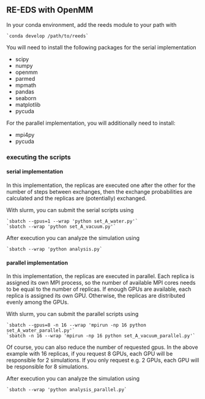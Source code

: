 ## RE-EDS with OpenMM

In your conda environment, add the reeds module to your path with

    `conda develop /path/to/reeds`

You will need to install the following packages for the serial implementation

 - scipy
 - numpy
 - openmm
 - parmed
 - mpmath
 - pandas
 - seaborn
 - matplotlib
 - pycuda

For the parallel implementation, you will additionally need to install:

 - mpi4py
 - pycuda

### executing the scripts
#### serial implementation

In this implementation, the replicas are executed one after the other for the number of steps between exchanges, then the exchange probabilities are calculated and the replicas are (potentially) exchanged.

With slurm, you can submit the serial scripts using

    `sbatch --gpus=1 --wrap 'python set_A_water.py'`
    `sbatch --wrap 'python set_A_vacuum.py'`

After execution you can analyze the simulation using

    `sbatch --wrap 'python analysis.py`

#### parallel implementation

In this implementation, the replicas are executed in parallel. Each replica is assigned its own MPI process, so the number of available MPI cores needs to be equal to the number of replicas. If enough GPUs are available, each replica is assigned its own GPU. Otherwise, the replicas are distributed evenly among the GPUs.

With slurm, you can submit the parallel scripts using

    `sbatch --gpus=8 -n 16 --wrap 'mpirun -np 16 python set_A_water_parallel.py'`
    `sbatch -n 16 --wrap 'mpirun -np 16 python set_A_vacuum_parallel.py'`
    
Of course, you can also reduce the number of requested gpus. In the above example with 16 replicas, if you request 8 GPUs, each GPU will be responsible for 2 simulations. If you only request e.g. 2 GPUs, each GPU will be responsible for 8 simulations.

After execution you can analyze the simulation using

    `sbatch --wrap 'python analysis_parallel.py`    

